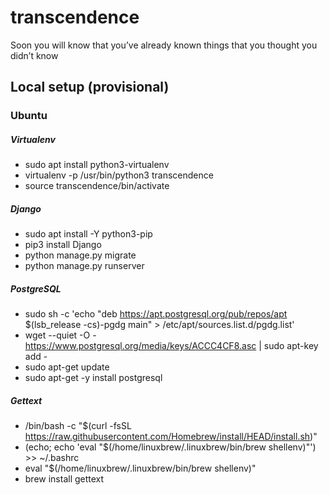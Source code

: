 # transcendence
Soon you will know that you’ve already known things that you thought you didn’t know

## Local setup (provisional)
### Ubuntu
##### Virtualenv
- sudo apt install python3-virtualenv
- virtualenv -p /usr/bin/python3 transcendence
- source transcendence/bin/activate

##### Django
- sudo apt install -Y python3-pip
- pip3 install Django
- python manage.py migrate
- python manage.py runserver

##### PostgreSQL
- sudo sh -c 'echo "deb https://apt.postgresql.org/pub/repos/apt $(lsb_release -cs)-pgdg main" > /etc/apt/sources.list.d/pgdg.list'
- wget --quiet -O - https://www.postgresql.org/media/keys/ACCC4CF8.asc | sudo apt-key add -
- sudo apt-get update
- sudo apt-get -y install postgresql

##### Gettext
- /bin/bash -c "$(curl -fsSL https://raw.githubusercontent.com/Homebrew/install/HEAD/install.sh)"
- (echo; echo 'eval "$(/home/linuxbrew/.linuxbrew/bin/brew shellenv)"') >> ~/.bashrc
- eval "$(/home/linuxbrew/.linuxbrew/bin/brew shellenv)"
- brew install gettext
